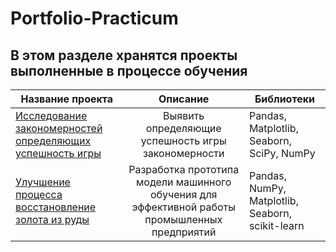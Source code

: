 # Portfolio-Practicum

## В этом разделе хранятся проекты выполненные в процессе обучения

|  Название проекта  |   Описание  |  Библиотеки  |
| ----------------   | :---------: | -----------  |
| [Исследование закономерностей определяющих успешность игры](https://github.com/big-poul/Portfolio-Practicum/tree/main/%D0%98%D1%81%D1%81%D0%BB%D0%B5%D0%B4%D0%BE%D0%B2%D0%B0%D0%BD%D0%B8%D0%B5%20%D0%B7%D0%B0%D0%BA%D0%BE%D0%BD%D0%BE%D0%BC%D0%B5%D1%80%D0%BD%D0%BE%D1%81%D1%82%D0%B5%D0%B9%20%D0%BE%D0%BF%D1%80%D0%B5%D0%B4%D0%B5%D0%BB%D1%8F%D1%8E%D1%89%D0%B8%D1%85%20%D1%83%D1%81%D0%BF%D0%B5%D1%88%D0%BD%D0%BE%D1%81%D1%82%D1%8C%20%D0%B8%D0%B3%D1%80%D1%8B) |  Выявить определяющие успешность игры закономерности | Pandas, Matplotlib, Seaborn, SciPy, NumPy |
| [Улучшение процесса восстановление золота из руды](https://github.com/big-poul/Portfolio-Practicum/tree/main/%D0%A3%D0%BB%D1%83%D1%87%D1%88%D0%B5%D0%BD%D0%B8%D0%B5%20%D0%BF%D1%80%D0%BE%D1%86%D0%B5%D1%81%D1%81%D0%B0%20%D0%B2%D0%BE%D1%81%D1%81%D1%82%D0%B0%D0%BD%D0%BE%D0%B2%D0%BB%D0%B5%D0%BD%D0%B8%D0%B5%20%D0%B7%D0%BE%D0%BB%D0%BE%D1%82%D0%B0%20%D0%B8%D0%B7%20%D1%80%D1%83%D0%B4%D1%8B)| Разработка прототипа модели машинного обучения для эффективной работы промышленных предприятий | Pandas, NumPy, Matplotlib, Seaborn, scikit-learn  |
